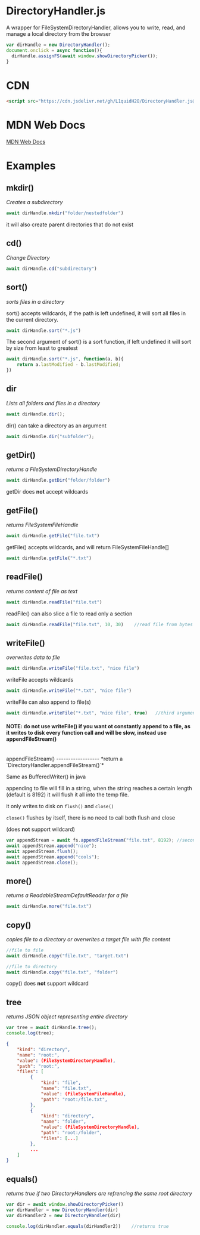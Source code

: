 # DirectoryHandler.js
A wrapper for FileSystemDirectoryHandler, allows you to write, read, and manage a local directory from the browser


```js
var dirHandle = new DirectoryHandler();
document.onclick = async function(){
  dirHandle.assignFS(await window.showDirectoryPicker());
}
```

CDN
====
```html
<script src="https://cdn.jsdelivr.net/gh/L1quidH2O/DirectoryHandler.js@latest/DirectoryHandler.min.js"></script>
```

MDN Web Docs
============
[MDN Web Docs](https://developer.mozilla.org/en-US/docs/Web/API/FileSystemDirectoryHandle)

Examples
============

mkdir()
--------
*Creates a subdirectory*

```js
await dirHandle.mkdir("folder/nestedfolder")
```

it will also create parent directories that do not exist


cd()
-----
*Change Directory*

```js
await dirHandle.cd("subdirectory")
```

sort()
------
*sorts files in a directory*

sort() accepts wildcards, if the path is left undefined, it will sort all files in the current directory.

```js
await dirHandle.sort("*.js")
```

The second argument of sort() is a sort function, if left undefined it will sort by size from least to greatest

```js
await dirHandle.sort("*.js", function(a, b){
    return a.lastModified - b.lastModified;
})
```

dir
----
*Lists all folders and files in a directory*
```js
await dirHandle.dir();
```

dir() can take a directory as an argument
```js
await dirHandle.dir("subfolder");
```

getDir()
--------
*returns a FileSystemDirectoryHandle*

```js
await dirHandle.getDir("folder/folder")
```

getDir does **not** accept wildcards


getFile()
---------
*returns FileSystemFileHandle*

```js
await dirHandle.getFile("file.txt")
```

getFile() accepts wildcards, and will return FileSystemFileHandle[]

```js
await dirHandle.getFile("*.txt")
```

readFile()
----------
*returns content of file as text*

```js
await dirHandle.readFile("file.txt")
```

readFile() can also slice a file to read only a section

```js
await dirHandle.readFile("file.txt", 10, 30)    //read file from bytes 10 to 30
```

writeFile()
-----------
*overwrites data to file*

```js
await dirHandle.writeFile("file.txt", "nice file")
```

writeFile accepts wildcards

```js
await dirHandle.writeFile("*.txt", "nice file")
```

writeFile can also append to file(s)

```js
await dirHandle.writeFile("*.txt", "nice file", true)   //third argument = append?
```

#### NOTE: do **not** use writeFile() if you want ot constantly append to a file, as it writes to disk every function call and will be slow, instead use appendFileStream()

<br>
appendFileStream()
------------------
*return a `DirectoryHandler.appendFileStream()`*

Same as BufferedWriter() in java

appending to file will fill in a string,
when the string reaches a certain length (default is 8192)
it will flush it all into the temp file.

it only writes to disk on `flush()` and `close()`

`close()` flushes by itself, there is no need to call both flush and close

(does **not** support wildcard)
 
```js
var appendStream = await fs.appendFileStream("file.txt", 8192); //second argument is optional bufferSize
await appendStream.append("nice");
await appendStream.flush();
await appendStream.append("cools");
await appendStream.close();
```

more()
-----
*returns a ReadableStreamDefaultReader for a file*

```js
await dirHandle.more("file.txt")
```

copy()
------
*copies file to a directory or overwrites a target file with file content*

```js
//file to file
await dirHandle.copy("file.txt", "target.txt")

//file to directory
await dirHandle.copy("file.txt", "folder")
```

copy() does **not** support wildcard


tree
----
*returns JSON object representing entire directory*

```js
var tree = await dirHandle.tree();
console.log(tree);
```

```json
{
    "kind": "directory",
    "name": "root:",
    "value": (FileSystemDirectoryHandle),
    "path": "root:",
    "files": [
         {
             "kind": "file",
             "name": "file.txt",
             "value": (FileSystemFileHandle),
             "path": "root:/file.txt",
         },
         {
             "kind": "directory",
             "name": "folder",
             "value": (FileSystemDirectoryHandle),
             "path": "root:/folder",
             "files": [...]
         },
         ...
    ]
}

```

equals()
--------
*returns true if two DirectoryHandlers are refrencing the same root directory*

```js
var dir = await window.showDirectoryPicker()
var dirHandler = new DirectoryHandler(dir)
var dirHandler2 = new DirectoryHandler(dir)

console.log(dirHandler.equals(dirHandler2))    //returns true
```
